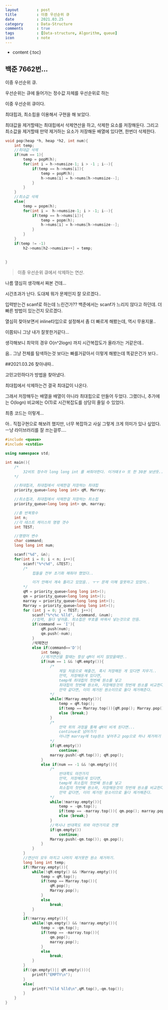 ```yaml
---
layout        : post
title         : 이중 우선순위 큐
date          : 2021.03.25
category      : Data-Structure
comments      : true
tags          : [Data-structure, Algorithm, queue]
icon          : note
---
```


* content
{:toc}

## 백준 7662번...

이중 우선순위 큐.

우선순위는 큐에 들어가는 정수값 자체를 우선순위로 하는

이중 우선순위 큐이다.

최대힙과, 최소힙을 이용해서 구현을 해 보았다.

최대값을 제거할때는 최대힙에서 삭제연산을 하고, 삭제한 요소를 저장해둔다.
그리고 최소값을 제거할때 만약 제거하는 요소가 저장해둔 배열에 있다면, 한번더 삭제한다.

```C++
void pop(heap *h, heap *h2, int num){
    int temp;
    //최대값 삭제
    if(num == 1){
        temp = popM(h);
        for(int i = h->numsize-1; i > -1 ; i--){
            if(temp == h->nums[i]){
                temp = popM(h);
                h->nums[i] = h->nums[h->numsize--];
            }
        }
    }
    //최소값 삭제
    else{
        temp = popm(h);
        for(int i =  h->numsize-1; i > -1; i--){
            if(temp == h->nums[i]){
                temp = popm(h);
                h->nums[i] = h->nums[h->numsize--];
            }
        }
    }
    if(temp != -1)
        h2->nums[h2->numsize++] = temp;
    
    
}
```
> 이중 우선순위 큐에서 삭제하는 연산.

나름 열심히 생각해서 짜본 건데...

시간초과가 난다. 도대체 뭐가 문제인지 잘 모르겠다..

입력받는건  scanf로 하는데 느린건가??
백준에서는  scanf가 느리지 않다고 하던데. 더 빠른 방법이 있는건지 모르겠다.

열심히 찾아보면서 inline타입으로 설정해서 좀 더 빠르게 해봤는데, 역시 무용지물..

이쯤되니 그냥 내가 잘못한거같다...

생각해보니 최악의 경우 O(n^2logn) 까지 시간복잡도가 올라가는 거같은데..

음.. 그냥 전체를 탐색하는것 보다는 빠를거같아서 이렇게 해봤는데 똑같은건가 보다..


##2021.03.26 찾아내따..

고민고민하다가 방법을 찾아냈다.

최대힙에서 삭제하는건 결국 최대값이 나온다.

그래서 저장해두는 배열을 배열이 아니라 최대힙으로 만들어 두었다.
그랬더니, 추가에는 O(logn) 비교에는  O(1)로 시간복잡도를 상당히 줄일 수 있었다.


최종 코드는 이렇게...

아.. 직접구현으로 해보려 했지만, 너무 복잡하고 사실 그렇게 크게 의미가 있나 싶었다.
ㅡ냥 라이브러리를 잘 쓰는걸루....
```C++
#include <queue>
#include <cstdio>

using namespace std;

int main(){
    /*
        32비트 정수라 long long int 를 써줘야한다. 이거때ㅐㅁ 또 한 30분 보낸듯...
    */

    //최대힙과, 최대힙에서 삭제한걸 저장하는 최대힙
    priority_queue<long long int> qM, Marray;

    //최소힙과, 최대힙에서 삭제한걸 저장하는 최소힙
    priority_queue<long long int> qm, marray;

    //총 반복횟수
    int n;
    //각 테스트 케이스의 명령 갯수
    int TEST;

    //명령어 변수
    char command;
    long long int num;

    scanf("%d", &n);
    for(int i = 0; i < n; i++){
        scanf("%*c%d", &TEST);    
        /*
            힙들을 전부 초기화 해줘야 했었다..

            이거 안해서 계속 틀리고 있었음.. ㅜㅜ 문제 이해 잘못하고 있었어..
        */
        qM = priority_queue<long long int>();
        qm = priority_queue<long long int>();
        marray = priority_queue<long long int>();
        Marray = priority_queue<long long int>();
        for (int j = 0; j < TEST; j++){
            scanf("%*c%c %lld", &command, &num);
            //입력, 둘다 넣어줌. 최소힙은 부호를 바꿔서 넣는것으로 만듬. 
            if(command == 'I'){
                qM.push(num);
                qm.push(-num);
            }
            /삭제연산
            else if(command=='D'){
                int temp;
                //제거연산을 할때는 항상 qM이 비지 않았을때만..
                if(num == 1 && !qM.empty()){
                    /*
                        제일 처음으로 해줄건, 혹시 저장해둔 게 있다면 지우기..
                        만약, 저장해둔게 있다면,
                        temp에 최대힙의 첫번째 원소를 넣고
                        최대힙의 첫번째 원소와, 저장해둔것의 첫번재 원소를 비교한다.
                        만약 같다면, 이미 제거된 원소이므로 둘다 제거해준다.
                    */
                    while(!Marray.empty()){
                        temp = qM.top();
                        if(temp == Marray.top()){qM.pop(); Marray.pop();}
                        else {break;}
                    }
                    /*
                        만약 위의 과정을 통해 qM이 비게 된다면...
                        continue로 넘어가기 
                        아니면 marray에 top원소 넣어주고 pop으로 하나 제거하기
                    */
                    if(qM.empty())
                        continue;
                    marray.push(-qM.top()); qM.pop();
                }
                else if(num == -1 && !qm.empty()){
                    /*
                        반대쪽도 마찬가지
                        만약, 저장해둔게 있다면,
                        temp에 최소힙의 첫번째 원소를 넣고
                        최소힙의 첫번째 원소와, 저장해둔것의 첫번재 원소를 비교한다.
                        만약 같다면, 이미 제거된 원소이므로 둘다 제거해준다.
                    */ 
                    while(!marray.empty()){
                        temp = -qm.top();
                        if(temp == -marray.top()){ qm.pop(); marray.pop();}
                        else {break;}
                    }
                    //역시나 반대쪽도 위와 마찬가지로 진행
                    if(qm.empty())   
                        continue;
                    Marray.push(-qm.top()); qm.pop();
                }
            }
        }
        //연산이 모두 마치고 나머지 제거못한 원소 제거하기.
        long long int temp;
        if(!Marray.empty()){
            while(!qM.empty() && !Marray.empty()){
                temp = qM.top();
                if(temp == Marray.top()){
                    qM.pop();
                    Marray.pop();
                }
                else
                    break;
            }
        }
        if(!marray.empty()){
            while(!qm.empty() && !marray.empty()){
                temp = -qm.top();
                if(temp == -marray.top()){
                    qm.pop();
                    marray.pop();
                }
                else
                    break;
            }
        }
        if((qm.empty()|| qM.empty())){
            printf("EMPTY\n");
        }
        else{
            printf("%lld %lld\n",qM.top(),-qm.top());
        }
    }   
}


```
